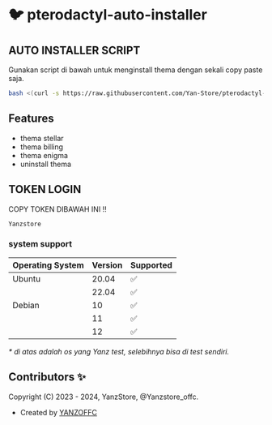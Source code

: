 # :bird: pterodactyl-auto-installer



## AUTO INSTALLER SCRIPT

Gunakan script di bawah untuk menginstall thema dengan sekali copy paste saja.

```bash
bash <(curl -s https://raw.githubusercontent.com/Yan-Store/pterodactyl-auto-installer/main/install.sh)
```

## Features

- thema stellar
- thema billing
- thema enigma
- uninstall thema

## TOKEN LOGIN

COPY TOKEN DIBAWAH INI !!

```Yanzstore                    ```

### system support

| Operating System | Version | Supported          |
| ---------------- | ------- | ------------------ |
| Ubuntu           | 20.04   | :white_check_mark: |
|                  | 22.04   | :white_check_mark: |
| Debian           | 10      | :white_check_mark: |
|                  | 11      | :white_check_mark: |
|                  | 12      | :white_check_mark: |

_\* di atas adalah os yang Yanz test, selebihnya bisa di test sendiri._

## Contributors ✨

Copyright (C) 2023 - 2024, YanzStore, @Yanzstore_offc.

- Created by [ YANZOFFC ](https://github.com/Yan-Store)
